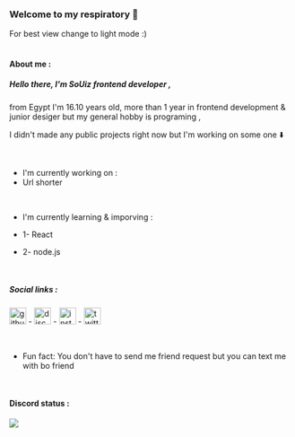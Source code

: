 ### Welcome to my respiratory :handshake:
For best view change to light mode :)
 <br/>
  <br/>

 #### **About me** :


 ##### Hello there, I'm SoUiz frontend developer ,
 from Egypt I'm 16.10 years old, more than 1 year in frontend development & junior desiger but my general hobby is programing , 
 
 I didn't made any public projects right now but I'm working on some one :arrow_down: 

<br/>

- I'm currently working on : 
 - Url shorter


<br/>

- I'm currently learning & imporving :

- 1- React
- 2- node.js
<br/>

##### Social links :
[<img src='https://cdn.jsdelivr.net/npm/simple-icons@3.0.1/icons/github.svg' alt='github' height='30'>](https://github.com/https://github.com/iiSoUlzDev) - [<img src='https://cdn.jsdelivr.net/npm/simple-icons@3.0.1/icons/discord.svg' alt='discord' height='30'>](https://discord.com/users/779536788058013697)  -  [<img src='https://cdn.jsdelivr.net/npm/simple-icons@3.0.1/icons/instagram.svg' alt='instagram' height='30'>](https://www.instagram.com/X2_69x/) -  [<img src='https://cdn.jsdelivr.net/npm/simple-icons@3.0.1/icons/twitter.svg' alt='twitter' height='30'>](https://twitter.com/sir69) 

<br/>

-  Fun fact: You don't have to send me friend request but you can text me with bo friend
<br/>


   ####  Discord status :

<img src="https://discord.c99.nl/widget/theme-4/779536788058013697.png">
  






